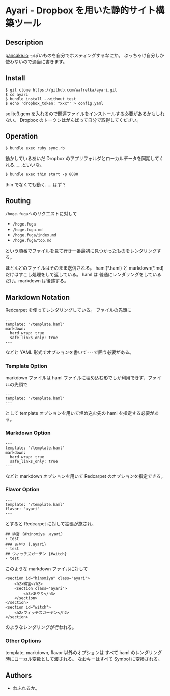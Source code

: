 # Ayari - Dropbox を用いた静的サイト構築ツール

## Description

[pancake.io](https://pancake.io) っぽいものを自分でホスティングするなにか。
ぶっちゃけ自分しか使わないので適当に書きます。

## Install

	$ git clone https://github.com/wafrelka/ayari.git
	$ cd ayari
	$ bundle install --without test
	$ echo 'dropbox_token: "xxx"' > config.yaml
sqlite3.gem を入れるので関連ファイルをインストールする必要があるかもしれない。
Dropbox のトークンはがんばって自分で取得してください。

## Operation

	$ bundle exec ruby sync.rb
動かしているあいだ Dropbox のアプリフォルダとローカルデータを同期してくれる……といいな。

	$ bundle exec thin start -p 8080
thin でなくても動く……はず？

## Routing

`/hoge.fuga`へのリクエストに対して

+ `/hoge.fuga`
+ `/hoge.fuga.md`
+ `/hoge.fuga/index.md`
+ `/hoge.fuga/top.md`

という順番でファイルを見て行き一番最初に見つかったものをレンダリングする。

ほとんどのファイルはそのまま送信される。
haml(\*.haml) と markdown(\*.md) だけはすこし処理をして返している。
haml は 普通にレンダリングをしているだけ。markdown は後述する。

## Markdown Notation

Redcarpet を使ってレンダリングしている。
ファイルの先頭に

	---
	template: "/template.haml"
	markdown:
	  hard_wrap: true
	  safe_links_only: true
	---
などと YAML 形式でオプションを書いて`---`で囲う必要がある。

### Template Option

markdown ファイルは haml ファイルに埋め込む形でしか利用できず、ファイルの先頭で

	---
	template: "/template.haml"
	---

として template オプションを用いて埋め込む先の haml を指定する必要がある。

### Markdown Option

	---
	template: "/template.haml"
	markdown:
	  hard_wrap: true
	  safe_links_only: true
	---

などと markdown オプションを用いて Redcarpet のオプションを指定できる。

### Flavor Option

	---
	template: "/template.haml"
	flavor: "ayari"
	---

とすると Redcarpet に対して拡張が施され、

	## 緋宮 {#hinomiya .ayari}
	- test
	### あやり {.ayari}
	- test
	## ウィッチズガーデン {#witch}
	- test

このような markdown ファイルに対して

	<section id="hinomiya" class="ayari">
		<h2>緋宮</h2>
		<section class="ayari">
			<h3>あやり</h3>
		</section>
	</section>
	<section id="witch">
		<h2>ウィッチズガーデン</h2>
	</section>

のようなレンダリングが行われる。

### Other Options

template, markdown, flavor 以外のオプションは
すべて haml のレンダリング時にローカル変数として渡される。
なおキーはすべて Symbol に変換される。

## Authors
- わふれるか。
